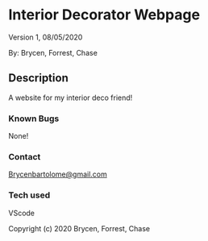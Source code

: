 # Interior Decorator Webpage

Version 1, 08/05/2020

By: Brycen, Forrest, Chase

## Description

A website for my interior deco friend!

### Known Bugs

None!

### Contact

Brycenbartolome@gmail.com

### Tech used

VScode

Copyright (c) 2020 Brycen, Forrest, Chase